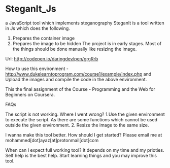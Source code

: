 # SteganIt_Js
a JavaScript tool which implements steganography
SteganIt is a tool written in Js which does the following. 
   1. Prepares the container image
   2. Prepares the image to be hidden
  The project is in early stages. Most of the things should be done manually like resizing the image. 
  
  Url: http://codepen.io/daringdev/pen/grgRrb
  
  How to use this environment -http://www.dukelearntoprogram.com/course1/example/index.php
  and Upload the images and compile the code in the above environment. 

This the final assignment of the Course - Programming and the Web for Beginners on Coursera. 

FAQs
  
  The script is not working. Where I went wrong?
  1.Use the given environment to execute the script. As there are some functions which cannot be used outside the given environment. 
  2. Resize the image to the same size. 
  
  I wanna make this tool better. How should I get started?
  Please email me at mohammed[dot]ayaz[at]protonmail[dot]com
  
  When can I expect full working tool?
  It depends on my time and my prioties. Self help is the best help. Start learning things and you may improve this tool. 
  
